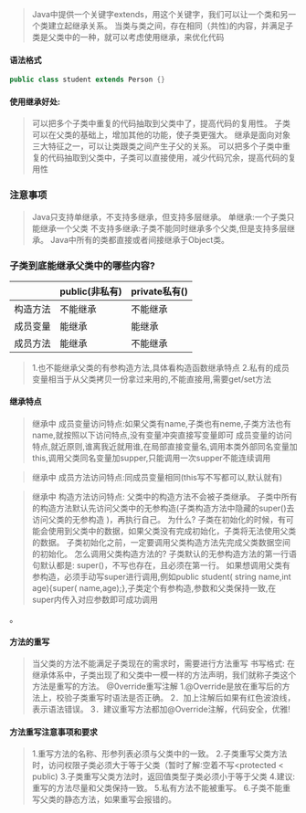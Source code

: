 >    Java中提供一个关键字extends，用这个关键字，我们可以让一个类和另一个类建立起继承关系。
>     当类与类之间，存在相同（共性)的内容，并满足子类是父类中的一种，就可以考虑使用继承，来优化代码

#### 语法格式
```java
public class student extends Person {}
```
#### 使用继承好处:
>   可以把多个子类中重复的代码抽取到父类中了，提高代码的复用性。
>    子类可以在父类的基础上，增加其他的功能，使子类更强大。
>    继承是面向对象三大特征之一，可以让类跟类之间产生子父的关系。
>    可以把多个子类中重复的代码抽取到父类中，子类可以直接使用，减少代码冗余，提高代码的复用性

### 注意事项

> Java只支持单继承，不支持多继承，但支持多层继承。
> 单继承:一个子类只能继承一个父类
> 不支持多继承:子类不能同时继承多个父类,但是支持多层继承。
> Java中所有的类都直接或者间接继承于Object类。
### 子类到底能继承父类中的哪些内容?
|          | public(非私有) | private私有() |
| -------- | -------------- | ------------- |
| 构造方法 | 不能继承       | 不能继承      |
| 成员变量 | 能继承         | 能继承        |
| 成员方法 | 能继承         | 不能继承      |
> 1.也不能继承父类的有参构造方法,具体看构造函数继承特点
> 2.私有的成员变量相当于从父类拷贝一份拿过来用的,不能直接用,需要get/set方法
#### 继承特点
> 继承中 成员变量访问特点:如果父类有name,子类也有neme,子类方法也有name,就按照以下访问特点,没有变量冲突直接写变量即可
> 成员变量的访问特点,就近原则,谁离我近就用谁,在局部直接变量名,调用本类外部同名变量加this,调用父类同名变量加supper,只能调用一次supper不能连续调用

> 继承中 成员方法访问特点:同成员变量相同(this写不写都可以,默认就有)

> 继承中 构造方法访问特点:
> 父类中的构造方法不会被子类继承。
> 子类中所有的构造方法默认先访问父类中的无参构造(子类构造方法中隐藏的super()去访问父类的无参构造
> )，再执行自己。
> 为什么?
> 子类在初始化的时候，有可能会使用到父类中的数据，如果父类没有完成初始化，子类将无法使用父类的数据。
> 子类初始化之前，一定要调用父类构造方法先完成父类数据空间的初始化。
> 怎么调用父类构造方法的?
> 子类默认的无参构造方法的第一行语句默认都是: super()，不写也存在，且必须在第一行。
> 如果想调用父类有参构造，必须手动写super进行调用,例如public student( string name,int age){super( name,age);},子类定个有参构造,参数和父类保持一致,在super内传入对应参数即可成功调用

。




#### 方法的重写
> 当父类的方法不能满足子类现在的需求时，需要进行方法重写
> 书写格式:
> 在继承体系中，子类出现了和父类中一模一样的方法声明，我们就称子类这个方法是重写的方法。
> @0verride重写注解
> 1.@Override是放在重写后的方法上，校验子类重写时语法是否正确。
> 2．加上注解后如果有红色波浪线，表示语法错误。
> 3．建议重写方法都加@Override注解，代码安全，优雅!
#### 方法重写注意事项和要求
> 1.重写方法的名称、形参列表必须与父类中的一致。
> 2.子类重写父类方法时，访问权限子类必须大于等于父类（暂时了解∶空着不写<protected < public)
> 3.子类重写父类方法时，返回值类型子类必须小于等于父类
> 4.建议:重写的方法尽量和父类保持一致。
> 5.私有方法不能被重写。
> 6.子类不能重写父类的静态方法，如果重写会报错的。